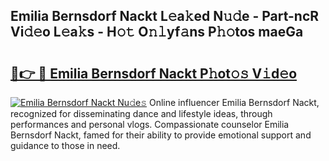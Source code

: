 ## Emilia Bernsdorf Nackt L𝚎a𝚔ed N𝚞𝚍e - Part-ncR Vi𝚍𝚎o L𝚎a𝚔s - H𝚘𝚝 O𝚗𝚕yf𝚊ns P𝚑𝚘tos maeGa

# <h2><a href="http://kf1rrh.oniu.top/?m=Emilia+Bernsdorf+Nackt">🔗👉 🔴 Emilia Bernsdorf Nackt P𝚑ot𝚘𝚜 V𝚒d𝚎o</a></h2>

[![Emilia Bernsdorf Nackt Nu𝚍e𝚜](https://i.imgur.com/0qMVB7G.gif)](http://kf1rrh.oniu.top/?m=Emilia+Bernsdorf+Nackt)
Online influencer Emilia Bernsdorf Nackt, recognized for disseminating dance and lifestyle ideas, through performances and personal vlogs. Compassionate counselor Emilia Bernsdorf Nackt, famed for their ability to provide emotional support and guidance to those in need.  
